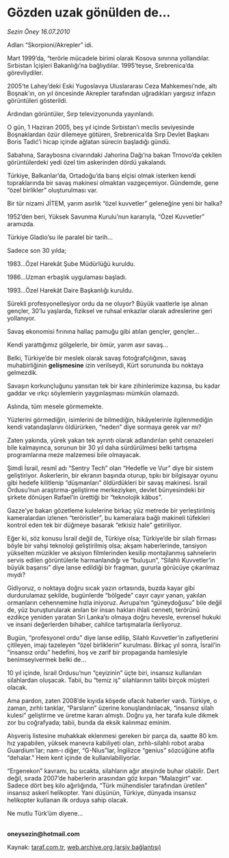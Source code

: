# Gözden uzak gönülden de...

*Sezin Öney 16.07.2010*

<div class="yazi"><p>Adları “Skorpioni/Akrepler” idi.</p>
<p>Mart 1999’da, “terörle mücadele birimi olarak Kosova sınırına yollandılar. Sırbistan İçişleri Bakanlığı’na bağlıydılar. 1995’teyse, Srebrenica’da görevliydiler. </p>
<p>2005’te Lahey’deki Eski Yugoslavya Uluslararası Ceza Mahkemesi’nde, altı Boşnak’ın, on yıl öncesinde Akrepler tarafından uğradıkları yargısız infazın görüntüleri gösterildi. </p>
<p>Ardından görüntüler, Sırp televizyonunda yayınlandı.</p>
<p>O gün, 1 Haziran 2005, beş yıl içinde Sırbistan’ı meclis seviyesinde Boşnaklardan özür dilemeye götüren, Srebrenica’da Sırp Devlet Başkanı Boris Tadić’i hicap içinde ağlatan sürecin başladığı gündü.</p>
<p>Sabahına, Saraybosna civarındaki Jahorina Dağı’na bakan Trnovo’da çekilen görüntülerdeki yedi özel tim askerinden dördü yakalandı. </p>
<p>Türkiye, Balkanlar’da, Ortadoğu’da barış elçisi olmak isterken kendi topraklarında bir savaş makinesi olmaktan vazgeçemiyor. Gündemde, gene “özel birlikler” oluşturulması var. </p>
<p>Bir tür nizami JİTEM, yarım asırlık “özel kuvvetler” geleneğine yeni bir halka?</p>
<p>1952’den beri, Yüksek Savunma Kurulu’nun kararıyla, “Özel Kuvvetler” aramızda.</p>
<p>Türkiye Gladio’su ile paralel bir tarih...</p>
<p>Sadece son 30 yılda;</p>
<p>1983...Özel Harekât Şube Müdürlüğü kuruldu.</p>
<p>1986...Uzman erbaşlık uygulaması başladı. </p>
<p>1993...Özel Harekât Daire Başkanlığı kuruldu.</p>
<p>Sürekli profesyonelleşiyor ordu da ne oluyor? Büyük vaatlerle işe alınan gençler, 30’lu yaşlarda, fiziksel ve ruhsal enkazlar olarak adreslerine geri yollanıyor. </p>
<p>Savaş ekonomisi fırınına hallaç pamuğu gibi atılan gençler, gençler...</p>
<p>Kendi yarattığımız gölgelerle, bir ömür, yarım asır savaş...</p>
<p>Belki, Türkiye’de bir meslek olarak savaş fotoğrafçılığının, savaş muhabirliğinin <b>gelişmesine</b> izin verilseydi, Kürt sorununda bu noktaya gelmezdik.</p>
<p>Savaşın korkunçluğunu yansıtan tek bir kare zihinlerimize kazınsa, bu kadar gaddar ve ırkçı söylemlerin yaygınlaşması mümkün olamazdı. </p>
<p>Aslında, tüm mesele görmemekte. </p>
<p>Yüzlerini görmediğin, isimlerini de bilmediğin, hikâyelerinle ilgilenmediğin kendi vatandaşlarını öldürürken, “neden” diye sormaya gerek var mı?</p>
<p>Zaten yakında, yürek yakan tek ayrıntı olarak adlandırılan şehit cenazeleri bile kalmayınca, sorunun bir 30 yıl daha sürdürülmesi belki tartışma programlarına meze malzemesi bile olmayacak. </p>
<p>Şimdi İsrail, resmî adı “Sentry Tech” olan “Hedefle ve Vur” diye bir sistem geliştiriyor. Askerlerin, bir ekranın başında oturup, tıpkı bir bilgisayar oyunu gibi hedefe kilitlenip “düşmanları” öldürdükleri bir savaş makinesi. İsrail Ordusu’nun araştırma-geliştirme merkeziyken, devlet bünyesindeki bir şirkete dönüşen Rafael’in ürettiği bir “teknolojik kâbus”. </p>
<p>Gazze’ye bakan gözetleme kulelerine birkaç yüz metrede bir yerleştirilmiş kameralardan izlenen “teröristler”, bu kameralara bağlı makineli tüfekleri kontrol eden tek bir düğmeye basarak “etkisiz hale” getiriliyor.</p>
<p>Eğer ki, söz konusu İsrail değil de, Türkiye olsa; Türkiye’de bir silah firması böyle bir vahşi teknoloji geliştirilmiş olsa; akşam haberlerinde, tansiyon yükselten müzikler ve aksiyon filmlerinden kesilip montajlanmış sahnelerin servis edilen görüntülerle harmanlandığı ve “buluşun”, “Silahlı Kuvvetler’in büyük başarısı” diye lanse edildiği bir fragman, gururla görücüye çıkarılmaz mıydı?</p>
<p>Gidiyoruz, o noktaya doğru sıcak yazın ortasında, buzda kayar gibi durdurulamaz şekilde, bugünlerde “bölgede” cayır cayır yanan, yakılan ormanların cehennemine hızla iniyoruz. Avrupa’nın “güneydoğusu” bile değil de, yüz buruşturularak anılan bir insan hakları ihlali cenneti, terörünü ezdikçe yeniden yaratan Sri Lanka’sı olmaya doğru hevesle, evrensel hukuki ve insani değerlerden bihaber, cahilce tartışmalarla ilerliyoruz. </p>
<p>Bugün, “profesyonel ordu” diye lanse edilip, Silahlı Kuvvetler’in zafiyetlerini çitileyen, imajı tazeleyen “özel birliklerin” kurulması. Birkaç yıl sonra, İsrail’in “insansız ordu” hedefini, hoş ve zarif bir propaganda hamlesiyle benimseyivermek belki de...</p>
<p>10 yıl içinde, İsrail Ordusu’nun “çeyizinin” üçte biri, insansız kullanılan silahlardan oluşacak. Tabii, bu “temiz iş” silahlarının talibi birçok müşteri olacak. </p>
<p>Ama pardon, zaten 2008’de kıyıda köşede ufacık haberler vardı. Türkiye, o zaman, zırhlı tanklar, “Parsların” üzerine konuşlandırılacak, “insansız silah kulesi” geliştirme ve üretme kararı almıştı. Doğru ya, her tarafa kule dikmek zor bu coğrafyada; tabii, bunda da eksik kalınmaz eminim. </p>
<p>Alışveriş listesine muhakkak eklenmesi gereken bir parça da, saatte 80 km. hız yapabilen, yüksek manevra kabiliyeti olan, zırhlı-silahlı robot araba Guardium’lar; nam-ı diğer, “G-Nius”lar, İngilizce “genius” sözcüğüne atıfla “dehalar.” Hem kent içinde de kullanılabiliyorlar. </p>
<p>“Ergenekon” kavramı, bu sıcakta, silahların ağır ateşinde buhar olabilir. Dert değil, sırada 2007’de haberlerin arasından göz kırpan “Malazgirt” var. Sadece dört beş kilo ağırlığında, “Türk mühendisler tarafından üretilen” insansız askerî helikopter. Yani düşünün, Türkiye, dünyada insansız helikopter kullanan ilk orduya sahip olacak. </p>
<p>Ne mutlu Türk’üm diyene...</p>
<p><b><br/>oneysezin@hotmail.com</b></p></div>

Kaynak: [taraf.com.tr](http://www.taraf.com.tr:80/sezin-oney/makale-gozden-uzak-gonulden-de.htm), [web.archive.org (arşiv bağlantısı)](http://web.archive.org/web/20100718225203/http://www.taraf.com.tr:80/sezin-oney/makale-gozden-uzak-gonulden-de.htm)
